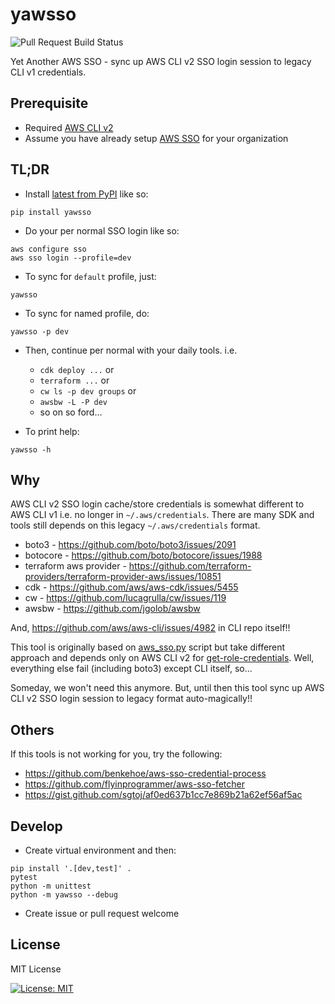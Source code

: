 # yawsso

![Pull Request Build Status](https://github.com/victorskl/yawsso/workflows/Pull%20Request%20Build/badge.svg)

Yet Another AWS SSO - sync up AWS CLI v2 SSO login session to legacy CLI v1 credentials.

## Prerequisite

- Required [AWS CLI v2](https://docs.aws.amazon.com/cli/latest/userguide/cli-chap-install.html)
- Assume you have already setup [AWS SSO](https://aws.amazon.com/single-sign-on/) for your organization

## TL;DR

- Install [latest from PyPI](https://pypi.org/project/yawsso/) like so:
```commandline
pip install yawsso
```

- Do your per normal SSO login like so:
```commandline
aws configure sso
aws sso login --profile=dev
```

- To sync for `default` profile, just:
```commandline
yawsso
```

- To sync for named profile, do:
```commandline
yawsso -p dev
```

- Then, continue per normal with your daily tools. i.e. 
    - `cdk deploy ...` or
    - `terraform ...` or
    - `cw ls -p dev groups` or
    - `awsbw -L -P dev` 
    - so on so ford...

- To print help:
```commandline
yawsso -h
```

## Why

AWS CLI v2 SSO login cache/store credentials is somewhat different to AWS CLI v1 i.e. no longer in `~/.aws/credentials`. There are many SDK and tools still depends on this legacy `~/.aws/credentials` format.

- boto3 - https://github.com/boto/boto3/issues/2091
- botocore - https://github.com/boto/botocore/issues/1988
- terraform aws provider - https://github.com/terraform-providers/terraform-provider-aws/issues/10851
- cdk - https://github.com/aws/aws-cdk/issues/5455
- cw - https://github.com/lucagrulla/cw/issues/119
- awsbw - https://github.com/jgolob/awsbw

And, https://github.com/aws/aws-cli/issues/4982 in CLI repo itself!!

This tool is originally based on [aws_sso.py](https://gist.github.com/sgtoj/af0ed637b1cc7e869b21a62ef56af5ac) script but take different approach and depends only on AWS CLI v2 for [get-role-credentials](https://awscli.amazonaws.com/v2/documentation/api/latest/reference/sso/get-role-credentials.html). Well, everything else fail (including boto3) except CLI itself, so...

Someday, we won't need this anymore. But, until then this tool sync up AWS CLI v2 SSO login session to legacy format auto-magically!!

## Others

If this tools is not working for you, try the following:

- https://github.com/benkehoe/aws-sso-credential-process
- https://github.com/flyinprogrammer/aws-sso-fetcher
- https://gist.github.com/sgtoj/af0ed637b1cc7e869b21a62ef56af5ac

## Develop

- Create virtual environment and then:

```
pip install '.[dev,test]' .
pytest
python -m unittest
python -m yawsso --debug
```

- Create issue or pull request welcome

## License

MIT License

[![License: MIT](https://img.shields.io/badge/License-MIT-yellow.svg)](https://opensource.org/licenses/MIT)
